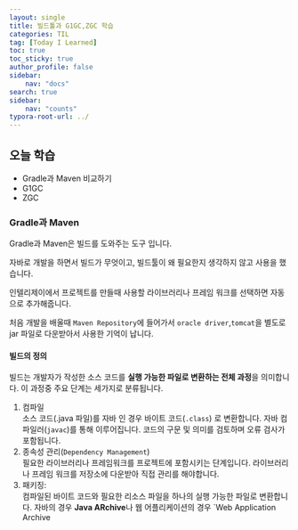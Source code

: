 ```yaml
---
layout: single
title: 빌드툴과 G1GC,ZGC 학습
categories: TIL
tag: [Today I Learned]
toc: true
toc_sticky: true
author_profile: false
sidebar:
    nav: "docs"
search: true
sidebar:
    nav: "counts"
typora-root-url: ../
---
```


  

## 오늘 학습

+ Gradle과 Maven 비교하기
+ G1GC
+ ZGC



### Gradle과 Maven

Gradle과 Maven은 빌드를 도와주는 도구 입니다.

자바로 개발을 하면서 빌드가 무엇이고, 빌드툴이 왜 필요한지 생각하지 않고 사용을 했습니다.

인텔리제이에서 프로젝트를 만들때 사용할 라이브러리나 프레임 워크를 선택하면 자동으로 추가해줍니다.



처음 개발을 배울때 `Maven Repository`에 들어가서 `oracle driver`,`tomcat`을 별도로 jar 파일로 다운받아서 사용한 기억이 납니다.

#### 빌드의 정의

빌드는 개발자가 작성한 소스 코드를 **실행 가능한 파일로 변환하는 전체 과정**을 의미합니다.  이 과정중 주요 단계는 세가지로 분류됩니다.

1. 컴파일  
   소스 코드(.java 파일)를 자바 인 경우 바이트 코드(`.class`) 로 변환합니다. 자바 컴파일러(`javac`)를 통해 이루어집니다. 코드의 구문 및 의미를 검토하며 오류 검사가 포함됩니다.
2. 종속성 관리(`Dependency Management`)  
   필요한 라이브러리나 프레임워크를 프로젝트에 포함시키는 단계입니다. 라이브러리나 프레임 워크를 저장소에 다운받아 직접 관리를 해야합니다.
3. 패키징:  
   컴파일된 바이트 코드와 필요한 리소스 파일을 하나의 실행 가능한 파일로 변환합니다. 자바의 경우 **Java   ARchive**나  웹 어플리케이션의 경우 `Web Application Archive

